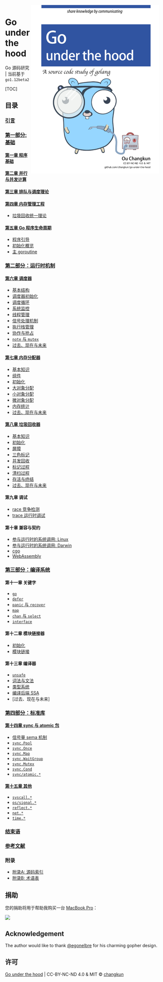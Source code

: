 <img src="book/images/cover.png" alt="logo" height="550" align="right" />

# Go under the hood

Go 源码研究 | 当前基于 `go1.12beta2`

[TOC]

## 目录

### [引言](book/preface.md)

### [第一部分: 基础](book/part1basic/)

#### [第一章 程序基础](book/part1basic/ch01proc)

<!-- 内存布局？ -->

#### [第二章 并行与并发计算](book/part1basic/ch02parallel)

<!-- - [3.1 并发] -->

#### [第三章 排队与调度理论](book/part1basic/ch03scheduling)

<!-- - [2.1 排队理论引导]()
- [2.2 工作窃取调度](papers/sched/work-steal-sched.md)
- [调度理论](book/4-sched/theory.md) -->

#### [第四章 内存管理工程](book/part1basic/ch04memory)

- [垃圾回收统一理论](book/part1basic/ch04memory/unifiedgc.md)

<!-- CPU 架构与操作系统? -->

<!-- - [Linux 系统调用]
- [Plan 9 汇编](book/appendix/asm.md) -->

#### [第五章 Go 程序生命周期](book/part1basic/ch05boot)

- [程序引导](book/part1basic/ch05boot/boot.md)
- [初始化概览](book/part1basic/ch05boot/init.md)
- [主 goroutine](book/part1basic/ch05boot/main.md)

### [第二部分：运行时机制](book/part2runtime)

#### [第六章 调度器](book/part2runtime/ch06sched)

- [基本结构](book/part2runtime/ch06sched/basic.md)
- [调度器初始化](book/part2runtime/ch06sched/init.md)
- [调度循环](book/part2runtime/ch06sched/exec.md)
- [系统监控](book/part2runtime/ch06sched/sysmon.md)
- [线程管理](book/part2runtime/ch06sched/thread.md)
- [信号处理机制](book/part2runtime/ch06sched/signal.md)
- [执行栈管理](book/part2runtime/ch06sched/stack.md)
- [协作与抢占](book/part2runtime/ch06sched/preemptive.md)
- [`note` 与 `mutex`](book/part2runtime/ch06sched/note.md)
- [过去、现在与未来](book/part2runtime/ch06sched/history.md)

#### [第七章 内存分配器](book/part2runtime/ch07alloc)

- [基本知识](book/part2runtime/ch07alloc/basic.md)
- [组件](book/part2runtime/ch07alloc/component.md)
- [初始化](book/part2runtime/ch07alloc/init.md)
- [大对象分配](book/part2runtime/ch07alloc/largealloc.md)
- [小对象分配](book/part2runtime/ch07alloc/smallalloc.md)
- [微对象分配](book/part2runtime/ch07alloc/tinyalloc.md)
- [内存统计](book/part2runtime/ch07alloc/mstats.md)
- [过去、现在与未来](book/part2runtime/ch07alloc/history.md)

#### [第八章 垃圾回收器](book/part2runtime/ch08GC)

- [基本知识](book/part2runtime/ch08GC/basic.md)
- [初始化](book/part2runtime/ch08GC/init.md)
- [屏障](book/part2runtime/ch08GC/barrier.md)
- [三色标记](book/part2runtime/ch08GC/tricolor.md)
- [并发回收](book/part2runtime/ch08GC/concurrent.md)
- [标记过程](book/part2runtime/ch08GC/mark.md)
- [清扫过程](book/part2runtime/ch08GC/sweep.md)
- [存活与终结](book/part2runtime/ch08GC/finalizer.md)
- [过去、现在与未来](book/part2runtime/ch08GC/history.md)

#### 第九章 调试

- [race 竞争检测](book/part2runtime/ch09debug/race.md)
- [trace 运行时调试](book/part2runtime/ch09debug/trace.md)

#### 第十章 兼容与契约

<!-- - [运行时编程综述](gosrc/runtime/README.md) -->

- [参与运行时的系统调用: Linux](book/part2runtime/ch10abi/syscall-linux.md)
- [参与运行时的系统调用: Darwin](book/part2runtime/ch10abi/syscall-darwin.md)
- [cgo](book/part2runtime/ch10abi/cgo.md)
- [WebAssembly](book/part2runtime/ch10abi/wasm.md)

### [第三部分：编译系统](book/part3compile)

#### 第十一章 关键字

- [`go`](book/part3compile/ch11keyword/go.md)
- [`defer`](book/part3compile/ch11keyword/defer.md)
- [`panic` 与 `recover`](book/part3compile/ch11keyword/panic.md)
- [`map`](book/part3compile/ch11keyword/map.md)
- [`chan` 与 `select`](book/part3compile/ch11keyword/chan.md)
- [`interface`](book/part3compile/ch11keyword/interface.md)

#### 第十二章 模块链接器

- [初始化](book/part3compile/ch12link/init.md)
- [模块链接](book/part3compile/ch12link/link.md)

#### 第十三章 编译器

- [`unsafe`](book/part3compile/ch13gc/9-unsafe.md)
- [词法与文法](book/part3compile/ch13gc/parse.md)
- [类型系统](book/part3compile/ch13gc/type.md)
- [编译后端 SSA](book/part3compile/ch13gc/ssa.md)
- [过去、现在与未来]

### [第四部分：标准库](book/part4lib)

#### [第十四章 sync 与 atomic 包](book/part4lib/ch14sync)

- [信号量 sema 机制](book/part4lib/ch14sync/sema.md)
- [`sync.Pool`](book/part4lib/ch14sync/pool.md)
- [`sync.Once`](book/part4lib/ch14sync/once.md)
- [`sync.Map`](book/part4lib/ch14sync/map.md)
- [`sync.WaitGroup`](book/part4lib/ch14sync/waitgroup.md)
- [`sync.Mutex`](book/part4lib/ch14sync/mutex.md)
- [`sync.Cond`](book/part4lib/ch14sync/cond.md)
- [`sync/atomic.*`](book/part4lib/ch14sync/atomic.md)

#### [第十五章 其他](book/part4lib/ch15other)

- [`syscall.*`](book/part4lib/ch15other/syscall.md)
- [`os/signal.*`](book/part4lib/ch15other/signal.md)
- [`reflect.*`](book/part4lib/ch15other/reflect.md)
- [`net.*`](book/part4lib/ch15other/net.md)
- [`time.*`](book/part4lib/ch15other/time.md)

### [结束语](book/finalwords.md)

### [参考文献](book/bibliography.md)

### 附录

- [附录A: 源码索引](book/appendix/index.md)
- [附录B: 术语表](book/appendix/glossary.md)

## 捐助

您的捐助将用于帮助我购买一台 [MacBook Pro](https://www.apple.com/de/macbook-pro/)：

[![](https://img.shields.io/badge/%E6%8D%90%E5%8A%A9-PayPal-104098.svg?style=popout-square&logo=PayPal)](https://www.paypal.me/ouchangkun/4.99eur)

## Acknowledgement

The author would like to thank [@egonelbre](https://github.com/egonelbre/gophers) for his charming gopher design.

## 许可

[Go under the hood](https://github.com/changkun/go-under-the-hood) | CC-BY-NC-ND 4.0 & MIT &copy; [changkun](https://changkun.de)

